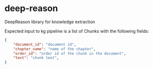 # deep-reason
DeepReason library for knowledge extraction

Expected input to kg pipeline is a list of Chunks with the following fields:

```json
{
    "document_id": "document id",
    "chapter_name": "name of the chapter",
    "order_id": "order id of the chunk in the document",
    "text": "chunk text",
}
```
